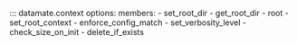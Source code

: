 ::: datamate.context
    options:
        members:
            - set_root_dir
            - get_root_dir
            - root
            - set_root_context
            - enforce_config_match
            - set_verbosity_level
            - check_size_on_init
            - delete_if_exists
